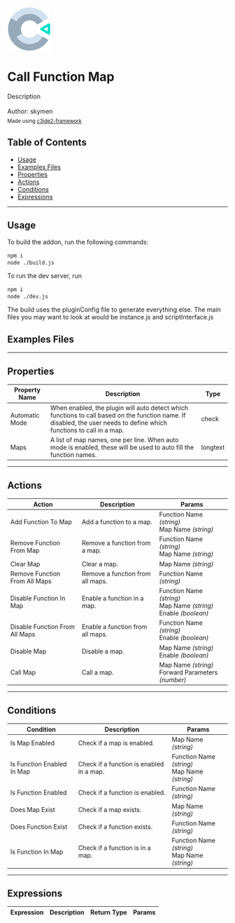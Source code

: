 <img src="./src/icon.svg" width="100" /><br>
# Call Function Map <br>
Description <br>
<br>
Author: skymen <br>
<sub>Made using [c3ide2-framework](https://github.com/ConstructFund/c3ide2-framework) </sub><br>

## Table of Contents
- [Usage](#usage)
- [Examples Files](#examples-files)
- [Properties](#properties)
- [Actions](#actions)
- [Conditions](#conditions)
- [Expressions](#expressions)
---
## Usage
To build the addon, run the following commands:

```
npm i
node ./build.js
```

To run the dev server, run

```
npm i
node ./dev.js
```

The build uses the pluginConfig file to generate everything else.
The main files you may want to look at would be instance.js and scriptInterface.js

## Examples Files

---
## Properties
| Property Name | Description | Type |
| --- | --- | --- |
| Automatic Mode | When enabled, the plugin will auto detect which functions to call based on the function name. If disabled, the user needs to define which functions to call in a map. | check |
| Maps | A list of map names, one per line. When auto mode is enabled, these will be used to auto fill the function names. | longtext |


---
## Actions
| Action | Description | Params
| --- | --- | --- |
| Add Function To Map | Add a function to a map. | Function Name             *(string)* <br>Map Name             *(string)* <br> |
| Remove Function From Map | Remove a function from a map. | Function Name             *(string)* <br>Map Name             *(string)* <br> |
| Clear Map | Clear a map. | Map Name             *(string)* <br> |
| Remove Function From All Maps | Remove a function from all maps. | Function Name             *(string)* <br> |
| Disable Function In Map | Enable a function in a map. | Function Name             *(string)* <br>Map Name             *(string)* <br>Enable             *(boolean)* <br> |
| Disable Function From All Maps | Enable a function from all maps. | Function Name             *(string)* <br>Enable             *(boolean)* <br> |
| Disable Map | Disable a map. | Map Name             *(string)* <br>Enable             *(boolean)* <br> |
| Call Map | Call a map. | Map Name             *(string)* <br>Forward Parameters             *(number)* <br> |


---
## Conditions
| Condition | Description | Params
| --- | --- | --- |
| Is Map Enabled | Check if a map is enabled. | Map Name *(string)* <br> |
| Is Function Enabled In Map | Check if a function is enabled in a map. | Function Name *(string)* <br>Map Name *(string)* <br> |
| Is Function Enabled | Check if a function is enabled. | Function Name *(string)* <br> |
| Does Map Exist | Check if a map exists. | Map Name *(string)* <br> |
| Does Function Exist | Check if a function exists. | Function Name *(string)* <br> |
| Is Function In Map | Check if a function is in a map. | Function Name *(string)* <br>Map Name *(string)* <br> |


---
## Expressions
| Expression | Description | Return Type | Params
| --- | --- | --- | --- |
